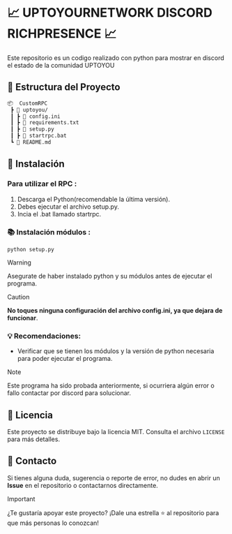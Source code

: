 # 📈 UPTOYOURNETWORK DISCORD RICHPRESENCE 📈

Este repositorio es un codigo realizado con python para mostrar en discord el estado de la comunidad UPTOYOU

## 📁 Estructura del Proyecto

```bash
📦  CustomRPC
 ┣ 📂 uptoyou/
 ┃ ┣ 📜 config.ini
 ┃ ┣ 📜 requirements.txt
 ┃ ┣ 📜 setup.py
 ┃ ┣ 📜 startrpc.bat
 ┗ 📜 README.md
```



## 🚀 Instalación

### Para utilizar el RPC    :

1. Descarga el Python(recomendable la última versión).
2. Debes ejecutar el archivo setup.py.
3. Incia el .bat llamado startrpc.

### 📚 Instalación módulos :
```
python setup.py
```

> [!WARNING] 
> Asegurate de haber instalado python y su módulos antes de ejecutar el programa.

> [!CAUTION] 
> **No toques ninguna configuración del archivo config.ini, ya que dejara de funcionar**.

### 💡 Recomendaciones:

- Verificar que se tienen los módulos y la versión de python necesaria para poder ejecutar el programa.

> [!NOTE]  
> Este programa ha sido probada anteriormente, si ocurriera algún error o fallo contactar por discord para solucionar.


## 📄 Licencia

Este proyecto se distribuye bajo la licencia MIT. Consulta el archivo `LICENSE` para más detalles.

## 💬 Contacto

Si tienes alguna duda, sugerencia o reporte de error, no dudes en abrir un **Issue** en el repositorio o contactarnos directamente.

> [!IMPORTANT] 
> ¿Te gustaría apoyar este proyecto? ¡Dale una estrella ⭐ al repositorio para que más personas lo conozcan!
